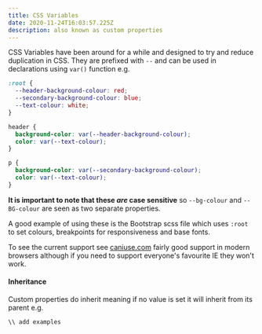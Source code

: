 ```yaml
---
title: CSS Variables
date: 2020-11-24T16:03:57.225Z
description: also known as custom properties
---
```

CSS Variables have been around for a while and designed to try and reduce duplication in CSS. They are prefixed with `--` and can be used in declarations using `var()` function e.g.

```css
:root {
  --header-background-colour: red;
  --secondary-background-colour: blue;
  --text-colour: white;
}

header {
  background-color: var(--header-background-colour);
  color: var(--text-colour);
}

p {
  background-color: var(--secondary-background-colour);
  color: var(--text-colour);
}

```

**It is important to note that these _are_ case sensitive** so `--bg-colour` and `--BG-colour` are seen as two separate properties.

A good example of using these is the Bootstrap scss file which uses `:root` to set colours, breakpoints for responsiveness and base fonts.

To see the current support see [caniuse.com](https://caniuse.com/?search=css%20variables) fairly good support in modern browsers although if you need to support everyone's favourite IE they won't work.

#### Inheritance

Custom properties do inherit meaning if no value is set it will inherit from its parent e.g.

```css
\\ add examples
```

